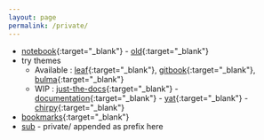 ```yaml
---
layout: page
permalink: /private/
---
```


- [notebook]{:target="_blank"} - [old]{:target="_blank"}
- try themes
  - Available : [leaf]{:target="_blank"}, [gitbook]{:target="_blank"}, [bulma]{:target="_blank"}
  - WIP : [just-the-docs]{:target="_blank"} - [documentation]{:target="_blank"} - [yat]{:target="_blank"} - [chirpy]{:target="_blank"}
- [bookmarks]{:target="_blank"}
- [sub](sub) - private/ appended as prefix here

[notebook]:/notebook
[old]:/old-notebook
[bookmarks]:/bookmarks

[leaf]:/try-theme-leaf
[gitbook]:/try-theme-gitbook
[bulma]:/try-theme-bulma

[just-the-docs]:/try-theme-just-the-docs
[documentation]:/try-theme-documentation
[yat]:/try-theme-yat
[chirpy]:/try-theme-chirpy
